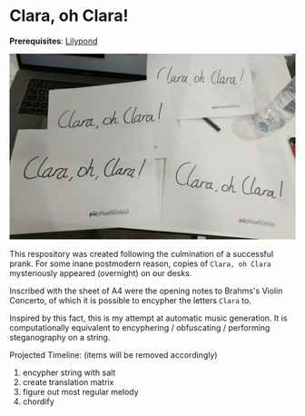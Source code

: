 # Clara, oh Clara!

**Prerequisites**: [Lilypond](http://lilypond.org/)

![ClaraOhClara](https://github.com/dyth/ClaraOhClara/blob/master/examples/ClaraOhClara.png)

This respository was created following the culmination of a successful prank. For some inane postmodern reason, copies of `Clara, oh Clara` mysteriously appeared (overnight) on our desks.

Inscribed with the sheet of A4 were the opening notes to Brahms's Violin Concerto, of which it is possible to encypher the letters `Clara` to.

Inspired by this fact, this is my attempt at automatic music generation. It is computationally equivalent to encyphering / obfuscating / performing steganography on a string.

Projected Timeline: (items will be removed accordingly)

1. encypher string with salt
2. create translation matrix
3. figure out most regular melody
4. chordify
